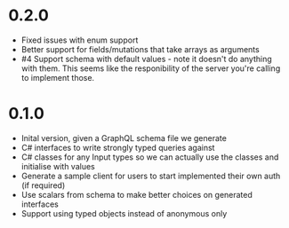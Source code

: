 # 0.2.0
- Fixed issues with enum support
- Better support for fields/mutations that take arrays as arguments
- #4 Support schema with default values - note it doesn't do anything with them. This seems like the responibility of the server you're calling to implement those.

# 0.1.0
- Inital version, given a GraphQL schema file we generate
- C# interfaces to write strongly typed queries against
- C# classes for any Input types so we can actually use the classes and initialise with values
- Generate a sample client for users to start implemented their own auth (if required)
- Use scalars from schema to make better choices on generated interfaces
- Support using typed objects instead of anonymous only
